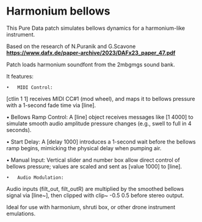 # Harmonium bellows 

This Pure Data patch simulates bellows dynamics for a harmonium-like instrument. 

Based on the research of N.Puranik and G.Scavone
**https://www.dafx.de/paper-archive/2023/DAFx23_paper_47.pdf**

Patch loads harmonium soundfont from the 2mbgmgs sound bank.

 It features:
 
 	•	MIDI Control:
[ctlin 1 1] receives MIDI CC#1 (mod wheel), and maps it to bellows pressure with a 1-second fade time via [line].
	
 •	Bellows Ramp Control:
A [line] object receives messages like [1 4000] to simulate smooth audio amplitude pressure changes (e.g., swell to full in 4 seconds).
	
 •	Start Delay:
A [delay 1000] introduces a 1-second wait before the bellows ramp begins, mimicking the physical delay when pumping air.
	
 •	Manual Input:
Vertical slider and number box allow direct control of bellows pressure; values are scaled and sent as [value 1000] to [line].

	•	Audio Modulation:
Audio inputs (filt_out, filt_outR) are multiplied by the smoothed bellows signal via [line~], then clipped with clip~ -0.5 0.5 before stereo output.

 
Ideal for use with harmonium, shruti box, or other drone instrument emulations.


